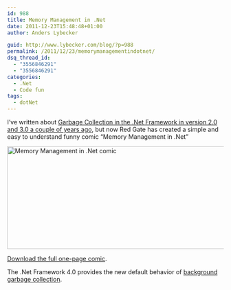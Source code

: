 ```yaml
---
id: 988
title: Memory Management in .Net
date: 2011-12-23T15:48:48+01:00
author: Anders Lybecker

guid: http://www.lybecker.com/blog/?p=988
permalink: /2011/12/23/memorymanagementindotnet/
dsq_thread_id:
  - "3556846291"
  - "3556846291"
categories:
  - .Net
  - Code fun
tags:
  - dotNet
---
```

[](http://www.red-gate.com/products/dotnet-development/ants-memory-profiler/learning-memory-management/resources/GCPoster.pdf)I’ve written about [Garbage Collection in the .Net Framework in version 2.0 and 3.0 a couple of years ago](/blog/2007/04/03/garbage-collection-flavors/ "Garbage Collection flavors in .Net 2.0 and 3.0"), but now Red Gate has created a simple and easy to understand funny comic &#8220;Memory Management in .Net&#8221;

[<img loading="lazy" class="alignnone size-full wp-image-997" title="Memory Management in .Net comic" src="http://www.lybecker.com/blog/wp-content/uploads/MemoryManagementInDotNet.png" alt="Memory Management in .Net comic" width="550" height="239" />](http://www.red-gate.com/products/dotnet-development/ants-memory-profiler/learning-memory-management/resources/GCPoster.pdf)

[Download the full one-page comic](http://www.red-gate.com/products/dotnet-development/ants-memory-profiler/learning-memory-management/resources/GCPoster.pdf "Full Memory Management in .Net comic").

The .Net Framework 4.0 provides the new default behavior of [background garbage collection](http://msdn.microsoft.com/en-us/library/ee787088.aspx#background_garbage_collection "Background Garbage Collection on MSDN").